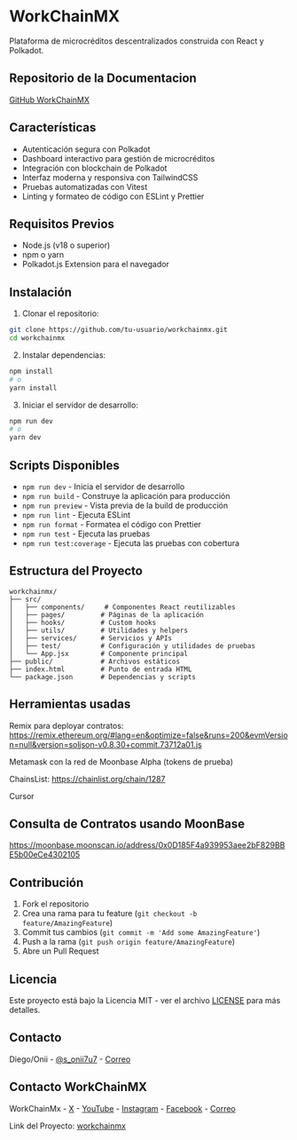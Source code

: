 # WorkChainMX

Plataforma de microcréditos descentralizados construida con React y Polkadot.

## Repositorio de la Documentacion

[GitHub WorkChainMX](https://github.com/WorkchainMX/WorkchainMX/tree/main)

## Características

- Autenticación segura con Polkadot
- Dashboard interactivo para gestión de microcréditos
- Integración con blockchain de Polkadot
- Interfaz moderna y responsiva con TailwindCSS
- Pruebas automatizadas con Vitest
- Linting y formateo de código con ESLint y Prettier

## Requisitos Previos

- Node.js (v18 o superior)
- npm o yarn
- Polkadot.js Extension para el navegador

## Instalación

1. Clonar el repositorio:
```bash
git clone https://github.com/tu-usuario/workchainmx.git
cd workchainmx
```

2. Instalar dependencias:
```bash
npm install
# o
yarn install
```

3. Iniciar el servidor de desarrollo:
```bash
npm run dev
# o
yarn dev
```

## Scripts Disponibles

- `npm run dev` - Inicia el servidor de desarrollo
- `npm run build` - Construye la aplicación para producción
- `npm run preview` - Vista previa de la build de producción
- `npm run lint` - Ejecuta ESLint
- `npm run format` - Formatea el código con Prettier
- `npm run test` - Ejecuta las pruebas
- `npm run test:coverage` - Ejecuta las pruebas con cobertura

## Estructura del Proyecto

```
workchainmx/
├── src/
│   ├── components/     # Componentes React reutilizables
│   ├── pages/         # Páginas de la aplicación
│   ├── hooks/         # Custom hooks
│   ├── utils/         # Utilidades y helpers
│   ├── services/      # Servicios y APIs
│   ├── test/          # Configuración y utilidades de pruebas
│   └── App.jsx        # Componente principal
├── public/            # Archivos estáticos
├── index.html         # Punto de entrada HTML
└── package.json       # Dependencias y scripts
```


## Herramientas usadas

Remix para deployar contratos: https://remix.ethereum.org/#lang=en&optimize=false&runs=200&evmVersion=null&version=soljson-v0.8.30+commit.73712a01.js

Metamask con la red de Moonbase Alpha (tokens de prueba)

ChainsList: https://chainlist.org/chain/1287

Cursor


## Consulta de Contratos usando MoonBase

https://moonbase.moonscan.io/address/0x0D185F4a939953aee2bF829BBE5b00eCe4302105


## Contribución

1. Fork el repositorio
2. Crea una rama para tu feature (`git checkout -b feature/AmazingFeature`)
3. Commit tus cambios (`git commit -m 'Add some AmazingFeature'`)
4. Push a la rama (`git push origin feature/AmazingFeature`)
5. Abre un Pull Request

## Licencia

Este proyecto está bajo la Licencia MIT - ver el archivo [LICENSE](LICENSE) para más detalles.

## Contacto

Diego/Onii - [@s_onii7u7](https://x.com/s_onii7u7) - [Correo](natsugameplay82@gmail.com)

## Contacto WorkChainMX
WorkChainMx - [X](https://x.com/WorkChainMX4768) - [YouTube](https://youtube.com/@workchainmx?si=-7Tu0VGszmtEeDkE) - [Instagram](https://www.instagram.com/worchain1?igsh=MXhvdm5ieHdpbGl1eg==) - [Facebook](https://www.facebook.com/share/19TssjvMSt/) - [Correo](worchain1@gmail.com)


Link del Proyecto: [workchainmx](https://github.com/Oni7u7/WorkChainMX)
